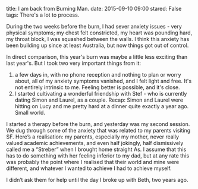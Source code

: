 title: I am back from Burning Man.
date: 2015-09-10 09:00
stared: False
tags: 
 There's a lot to process.

During the two weeks before the burn, I had sever anxiety issues - very physical symptoms; my chest felt constricted, my heart was pounding hard, my throat block, I was squashed between the walls. I think this anxiety has been building up since at least Australia, but now things got out of control.

In direct comparison, this year's burn was maybe a little less exciting than last year's. But I took two very important things from it:

1) a few days in, with no phone reception and nothing to plan or worry about, all of my anxiety symptoms vanished, and I felt light and free. It's not entirely intrinsic to me. Feeling better is possible, and it's close.
2) I started cultivating a wonderful friendship with Stef - who is currently dating Simon and Laurel, as a couple. Recap: Simon and Laurel were hitting on Lucy and me pretty hard at a dinner quite exactly a year ago. Small world.

I started a therapy  before the burn, and yesterday was my second session. We dug through some of the anxiety that was related to my parents visiting SF. Here’s a realisation: my parents, especially my mother, never really valued academic achievements, and even half jokingly, half dismissively called me a “Streber” when I brought home straight As. I assume that this has to do something with her feeling inferior to my dad, but at any rate this was probably the point where I realised that their world and mine were different, and whatever I wanted to achieve I had to achieve myself.

I didn’t ask them for help until the day I broke up with Beth, two years ago.
 